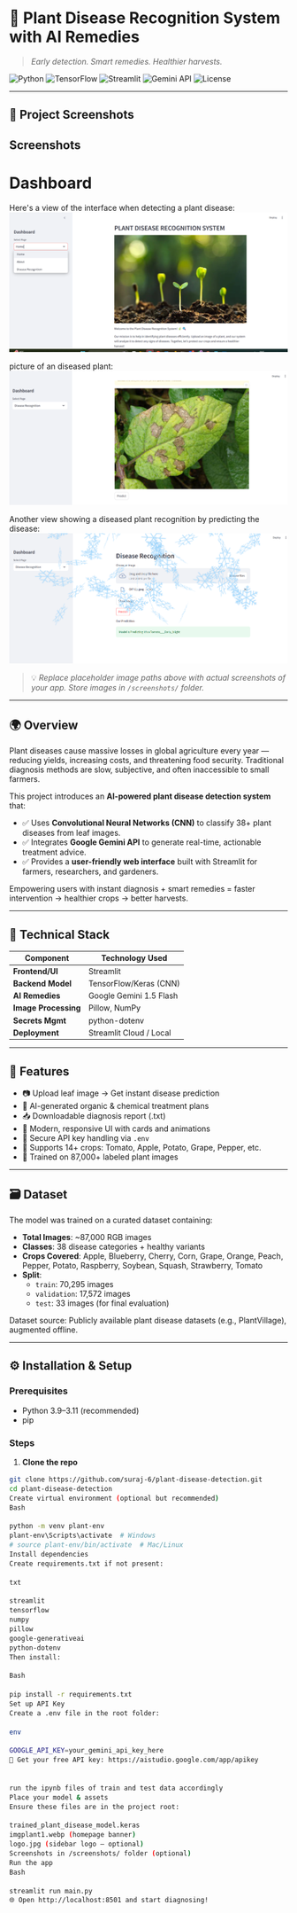 
# 🌿 Plant Disease Recognition System with AI Remedies

> *Early detection. Smart remedies. Healthier harvests.*

![Python](https://img.shields.io/badge/Python-3.9%2B-blue?logo=python)
![TensorFlow](https://img.shields.io/badge/TensorFlow-2.x-orange?logo=tensorflow)
![Streamlit](https://img.shields.io/badge/Streamlit-1.30+-green?logo=streamlit)
![Gemini API](https://img.shields.io/badge/Gemini_API-Integrated-purple?logo=google)
![License](https://img.shields.io/badge/License-MIT-green)

---

## 📸 Project Screenshots

## Screenshots
# Dashboard
Here's a view of the interface when detecting a plant disease:
![image alt](https://github.com/suraj-6/plant-disease-detection/blob/main/Screenshot%202025-06-14%20174626.png?raw=true)

picture of an diseased plant:
![image alt](https://github.com/suraj-6/plant-disease-detection/blob/main/Screenshot%202025-06-14%20174729.png?raw=true)

Another view showing a diseased plant recognition by predicting the disease:
![image alt](https://github.com/suraj-6/plant-disease-detection/blob/main/Screenshot%202025-06-14%20174712.png?raw=true)

> 💡 *Replace placeholder image paths above with actual screenshots of your app. Store images in `/screenshots/` folder.*

---

## 🌍 Overview

Plant diseases cause massive losses in global agriculture every year — reducing yields, increasing costs, and threatening food security. Traditional diagnosis methods are slow, subjective, and often inaccessible to small farmers.

This project introduces an **AI-powered plant disease detection system** that:
- ✅ Uses **Convolutional Neural Networks (CNN)** to classify 38+ plant diseases from leaf images.
- ✅ Integrates **Google Gemini API** to generate real-time, actionable treatment advice.
- ✅ Provides a **user-friendly web interface** built with Streamlit for farmers, researchers, and gardeners.

Empowering users with instant diagnosis + smart remedies = faster intervention → healthier crops → better harvests.

---

## 🧠 Technical Stack

| Component          | Technology Used                     |
|--------------------|--------------------------------------|
| **Frontend/UI**    | Streamlit                            |
| **Backend Model**  | TensorFlow/Keras (CNN)               |
| **AI Remedies**    | Google Gemini 1.5 Flash              |
| **Image Processing** | Pillow, NumPy                        |
| **Secrets Mgmt**   | python-dotenv                        |
| **Deployment**     | Streamlit Cloud / Local              |

---

## 🚀 Features

- 📷 Upload leaf image → Get instant disease prediction
- 🤖 AI-generated organic & chemical treatment plans
- 📥 Downloadable diagnosis report (.txt)
- 🎨 Modern, responsive UI with cards and animations
- 🔐 Secure API key handling via `.env`
- 🌱 Supports 14+ crops: Tomato, Apple, Potato, Grape, Pepper, etc.
- 🧪 Trained on 87,000+ labeled plant images

---

## 🗃️ Dataset

The model was trained on a curated dataset containing:

- **Total Images**: ~87,000 RGB images
- **Classes**: 38 disease categories + healthy variants
- **Crops Covered**: Apple, Blueberry, Cherry, Corn, Grape, Orange, Peach, Pepper, Potato, Raspberry, Soybean, Squash, Strawberry, Tomato
- **Split**:
  - `train`: 70,295 images
  - `validation`: 17,572 images
  - `test`: 33 images (for final evaluation)

Dataset source: Publicly available plant disease datasets (e.g., PlantVillage), augmented offline.

---

## ⚙️ Installation & Setup

### Prerequisites

- Python 3.9–3.11 (recommended)
- pip

### Steps

1. **Clone the repo**

```bash
git clone https://github.com/suraj-6/plant-disease-detection.git
cd plant-disease-detection
Create virtual environment (optional but recommended)
Bash

python -m venv plant-env
plant-env\Scripts\activate  # Windows
# source plant-env/bin/activate  # Mac/Linux
Install dependencies
Create requirements.txt if not present:

txt

streamlit
tensorflow
numpy
pillow
google-generativeai
python-dotenv
Then install:

Bash

pip install -r requirements.txt
Set up API Key
Create a .env file in the root folder:

env

GOOGLE_API_KEY=your_gemini_api_key_here
🔑 Get your free API key: https://aistudio.google.com/app/apikey


run the ipynb files of train and test data accordingly
Place your model & assets
Ensure these files are in the project root:

trained_plant_disease_model.keras
imgplant1.webp (homepage banner)
logo.jpg (sidebar logo — optional)
Screenshots in /screenshots/ folder (optional)
Run the app
Bash

streamlit run main.py
🌐 Open http://localhost:8501 and start diagnosing!

